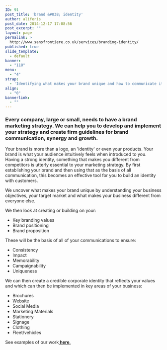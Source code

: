 ```yaml
---
ID: 91
post_title: 'brand &#038; identity'
author: aliferis
post_date: 2014-12-17 17:08:56
post_excerpt: ""
layout: page
permalink: >
  http://www.sansfrontiere.co.uk/services/branding-identity/
published: true
slide_template:
  - default
banner:
  - "118"
menu:
  - "4"
strap:
  - 'Identifying what makes your brand unique and how to communicate it is at the core of everything we do.  '
align:
  - "0"
bannerlink:
  - ""
---
```

<h3>Every company, large or small, needs to have a brand marketing strategy. We can help you to develop and implement your strategy and create firm guidelines for brand communication, synergy and growth.</h3>

Your brand is more than a logo, an 'identity' or even your products. Your brand is what your audience intuitively feels when introduced to you. Having a strong identity, something that makes you different from competitors is utterly essential to your marketing strategy. By first establishing your brand and then using that as the basis of all communication, this becomes an effective tool for you to build an identity with customers.

We uncover what makes your brand unique by understanding your business objectives, your target market and what makes your business different from everyone else.

We then look at creating or building on your:
<ul>
	<li>Key branding values</li>
	<li>Brand positioning</li>
	<li>Brand proposition</li>
</ul>
These will be the basis of all of your communications to ensure:
<ul>
	<li>Consistency</li>
	<li>Impact</li>
	<li>Memorability</li>
	<li>Campaignability</li>
	<li>Uniqueness</li>
</ul>
We can then create a credible corporate identity that reflects your values and which can then be implemented in key areas of your business:
<ul>
	<li>Brochures</li>
	<li>Website</li>
	<li>Social Media</li>
	<li>Marketing Materials</li>
	<li>Stationery</li>
	<li>Signage</li>
	<li>Clothing</li>
	<li>Fleet/vehicles</li>
</ul>
See examples of our work<a title="Work" href="http://www.sansfrontiere.co.uk/work/"><strong> here</strong>.</a>